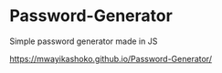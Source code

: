 # Password-Generator
Simple password generator made in JS

https://mwayikashoko.github.io/Password-Generator/
